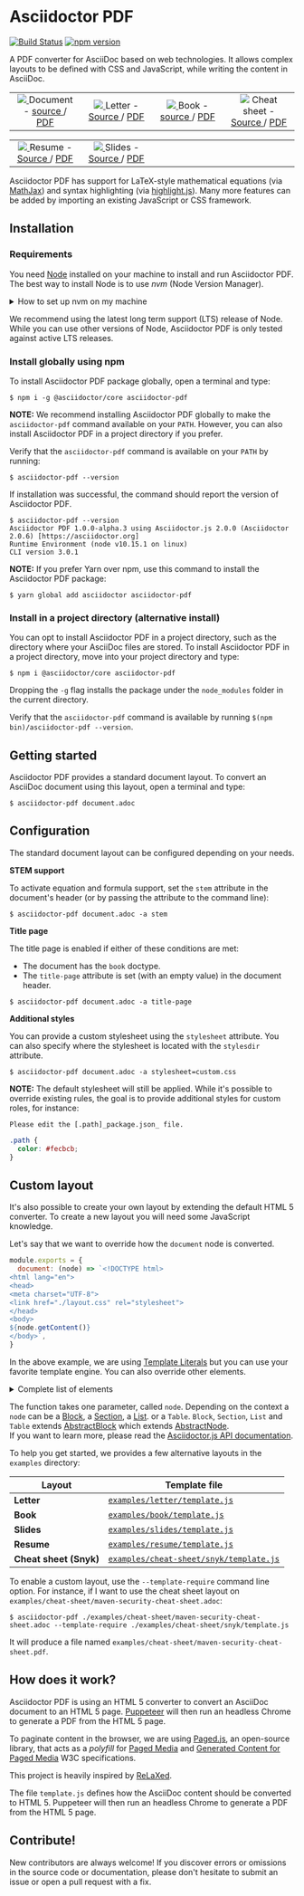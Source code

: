 # Asciidoctor PDF

[![Build Status](https://travis-ci.org/Mogztter/asciidoctor-pdf.js.svg?branch=master)](https://travis-ci.org/Mogztter/asciidoctor-pdf.js)
[![npm version](https://img.shields.io/npm/v/asciidoctor-pdf.svg)](https://www.npmjs.org/package/asciidoctor-pdf)

A PDF converter for AsciiDoc based on web technologies.
It allows complex layouts to be defined with CSS and JavaScript, while writing the content in AsciiDoc.

<table>
  <tr align="center">
    <td width="25%">
      <a href="https://github.com/Mogztter/asciidoctor-pdf.js/blob/master/examples/document/document.pdf">
        <img src="https://github.com/Mogztter/asciidoctor-pdf.js/raw/master/examples/document/document_screenshot.png" />
      </a>
      Document -
      <a href="https://github.com/Mogztter/asciidoctor-pdf.js/tree/master/examples/document/"> source </a> /
      <a href="https://github.com/Mogztter/asciidoctor-pdf.js/blob/master/examples/document/document.pdf"> PDF </a>
    </td>
    <td width="25%">
      <a href="https://github.com/Mogztter/asciidoctor-pdf.js/blob/master/examples/letter/letter.pdf">
        <img src="https://github.com/Mogztter/asciidoctor-pdf.js/raw/master/examples/letter/letter_screenshot.png" />
      </a>
      Letter -
      <a href="https://github.com/Mogztter/asciidoctor-pdf.js/tree/master/examples/letter/"> Source </a> /
      <a href="https://github.com/Mogztter/asciidoctor-pdf.js/blob/master/examples/letter/letter.pdf"> PDF </a>
    </td>
    <td width="25%">
      <a href="https://github.com/Mogztter/asciidoctor-pdf.js/blob/master/examples/book/book.pdf">
        <img src="https://github.com/Mogztter/asciidoctor-pdf.js/raw/master/examples/book/book_screenshot.png" />
      </a>
      Book -
      <a href="https://github.com/Mogztter/asciidoctor-pdf.js/tree/master/examples/book/"> source </a> /
      <a href="https://github.com/Mogztter/asciidoctor-pdf.js/blob/master/examples/book/book.pdf"> PDF </a>
    </td>
    <td width="25%">
      <a href="https://github.com/Mogztter/asciidoctor-pdf.js/blob/master/examples/cheat-sheet/maven-security-cheat-sheet.pdf">
      <img src="https://github.com/Mogztter/asciidoctor-pdf.js/raw/master/examples/cheat-sheet/maven-security-cheat-sheet_screenshot.png" /></a>
      Cheat sheet -
      <a href="https://github.com/Mogztter/asciidoctor-pdf.js/tree/master/examples/cheat-sheet/"> Source </a> /
      <a href="https://github.com/Mogztter/asciidoctor-pdf.js/blob/master/examples/cheat-sheet/maven-security-cheat-sheet.pdf"> PDF </a>
    </td>
  </tr>
</table>
<table>
  <tr align="center">
    <td width="25%">
      <a href="https://github.com/Mogztter/asciidoctor-pdf.js/blob/master/examples/resume/resume.pdf">
        <img src="https://github.com/Mogztter/asciidoctor-pdf.js/raw/master/examples/resume/resume_screenshot.png" />
      </a>
      Resume -
      <a href="https://github.com/Mogztter/asciidoctor-pdf.js/tree/master/examples/resume/"> Source </a> /
      <a href="https://github.com/Mogztter/asciidoctor-pdf.js/blob/master/examples/resume/resume.pdf"> PDF </a>
    </td>
    <td width="25%">
      <a href="https://github.com/Mogztter/asciidoctor-pdf.js/blob/master/examples/slides/ioslides/presentation.pdf">
        <img src="https://github.com/Mogztter/asciidoctor-pdf.js/raw/master/examples/slides/ioslides/presentation_screenshot.png" />
      </a>
      Slides -
      <a href="https://github.com/Mogztter/asciidoctor-pdf.js/tree/master/examples/slides/ioslides/"> Source </a> /
      <a href="https://github.com/Mogztter/asciidoctor-pdf.js/blob/master/examples/slides/ioslides/presentation.pdf"> PDF </a>
    </td>
    <td width="25%"></td>
    <td width="25%"></td>
  </tr>
</table>

Asciidoctor PDF has support for LaTeX-style mathematical equations (via [MathJax](https://www.mathjax.org/)) and syntax highlighting (via [highlight.js](https://highlightjs.org/)).
Many more features can be added by importing an existing JavaScript or CSS framework.

## Installation

### Requirements

You need [Node](https://nodejs.org) installed on your machine to install and run Asciidoctor PDF.
The best way to install Node is to use _nvm_ (Node Version Manager).

<details>
<summary>How to set up nvm on my machine</summary>
<br/>

**Install nvm and Node on Linux or macOS**

Follow these [installation instructions](https://github.com/nvm-sh/nvm#installation-and-update) to set up nvm on your machine. <br/>
Once you've installed nvm, open a new terminal and install the latest Node LTS release.

    $ nvm install --lts

The above command will install the latest LTS release of Node and automatically set it as your default alias.

**Install nvm and Node on Windows**

Follow these [installation instructions](https://github.com/coreybutler/nvm-windows#installation--upgrades) to set up nvm on your machine. <br/>
Once you've installed nvm, open an new, regular PowerShell terminal, and install Node using nvm.

    $ nvm install 12.13.0
    $ nvm use 12.13.0

The above commands will install Node v12.13.0 and enable it.
</details>

We recommend using the latest long term support (LTS) release of Node.
While you can use other versions of Node, Asciidoctor PDF is only tested against active LTS releases.

### Install globally using npm

To install Asciidoctor PDF package globally, open a terminal and type:

    $ npm i -g @asciidoctor/core asciidoctor-pdf

**NOTE:** We recommend installing Asciidoctor PDF globally to make the `asciidoctor-pdf` command available on your `PATH`.
However, you can also install Asciidoctor PDF in a project directory if you prefer.

Verify that the `asciidoctor-pdf` command is available on your `PATH` by running:

    $ asciidoctor-pdf --version

If installation was successful, the command should report the version of Asciidoctor PDF.

```console
$ asciidoctor-pdf --version
Asciidoctor PDF 1.0.0-alpha.3 using Asciidoctor.js 2.0.0 (Asciidoctor 2.0.6) [https://asciidoctor.org]
Runtime Environment (node v10.15.1 on linux)
CLI version 3.0.1
```

**NOTE:** If you prefer Yarn over npm, use this command to install the Asciidoctor PDF package:
```
$ yarn global add asciidoctor asciidoctor-pdf
```

### Install in a project directory (alternative install)

You can opt to install Asciidoctor PDF in a project directory, such as the directory where your AsciiDoc files are stored.
To install Asciidoctor PDF in a project directory, move into your project directory and type:

    $ npm i @asciidoctor/core asciidoctor-pdf

Dropping the `-g` flag installs the package under the `node_modules` folder in the current directory.

Verify that the `asciidoctor-pdf` command is available by running `$(npm bin)/asciidoctor-pdf --version`.

## Getting started

Asciidoctor PDF provides a standard document layout.
To convert an AsciiDoc document using this layout, open a terminal and type:  

    $ asciidoctor-pdf document.adoc

## Configuration

The standard document layout can be configured depending on your needs.

**STEM support**

To activate equation and formula support, set the `stem` attribute in the document's header (or by passing the attribute to the command line):

    $ asciidoctor-pdf document.adoc -a stem

**Title page**

The title page is enabled if either of these conditions are met:

- The document has the `book` doctype.
- The `title-page` attribute is set (with an empty value) in the document header.

```
$ asciidoctor-pdf document.adoc -a title-page
```

**Additional styles**

You can provide a custom stylesheet using the `stylesheet` attribute.
You can also specify where the stylesheet is located with the `stylesdir` attribute.

    $ asciidoctor-pdf document.adoc -a stylesheet=custom.css

**NOTE:** The default stylesheet will still be applied.
While it's possible to override existing rules, the goal is to provide additional styles for custom roles, for instance:

```adoc
Please edit the [.path]_package.json_ file.
```

```css
.path {
  color: #fecbcb;
}
```

## Custom layout

It's also possible to create your own layout by extending the default HTML 5 converter.
To create a new layout you will need some JavaScript knowledge.

Let's say that we want to override how the `document` node is converted.

```js
module.exports = {
  document: (node) => `<!DOCTYPE html>
<html lang="en">
<head>
<meta charset="UTF-8">
<link href="./layout.css" rel="stylesheet">
</head>
<body>
${node.getContent()}
</body>`,
}
```

In the above example, we are using [Template Literals](https://developer.mozilla.org/en-US/docs/Web/JavaScript/Reference/Template_literals) but you can use your favorite template engine.
You can also override other elements.

<details>
  <summary>Complete list of elements</summary>
  <ul>
    <li><code>document</code></li>
    <li><code>embedded</code></li>
    <li><code>outline</code></li>
    <li><code>section</code></li>
    <li><code>admonition</code></li>
    <li><code>audio</code></li>
    <li><code>colist</code></li>
    <li><code>dlist</code></li>
    <li><code>example</code></li>
    <li><code>floating-title</code></li>
    <li><code>image</code></li>
    <li><code>listing</code></li>
    <li><code>literal</code></li>
    <li><code>stem</code></li>
    <li><code>olist</code></li>
    <li><code>open</code></li>
    <li><code>page_break</code></li>
    <li><code>paragraph</code></li>
    <li><code>preamble</code></li>
    <li><code>quote</code></li>
    <li><code>thematic_break</code></li>
    <li><code>sidebar</code></li>
    <li><code>table</code></li>
    <li><code>toc</code></li>
    <li><code>ulist</code></li>
    <li><code>verse</code></li>
    <li><code>video</code></li>
    <li><code>inline_anchor</code></li>
    <li><code>inline_break</code></li>
    <li><code>inline_button</code></li>
    <li><code>inline_callout</code></li>
    <li><code>inline_footnote</code></li>
    <li><code>inline_image</code></li>
    <li><code>inline_indexterm</code></li>
    <li><code>inline_kbd</code></li>
    <li><code>inline_menu</code></li>
    <li><code>inline_quoted</code></li>
</ul>
</details>

The function takes one parameter, called `node`.
Depending on the context a `node` can be
a [Block](http://asciidoctor.github.io/asciidoctor.js/master/#block),
a [Section](http://asciidoctor.github.io/asciidoctor.js/master/#section),
a [List](http://asciidoctor.github.io/asciidoctor.js/master/#list).
or a `Table`. `Block`, `Section`, `List` and `Table` extends [AbstractBlock](http://asciidoctor.github.io/asciidoctor.js/master/#abstractblock) which extends [AbstractNode](http://asciidoctor.github.io/asciidoctor.js/master/#abstractnode).  
If you want to learn more, please read the [Asciidoctor.js API documentation](http://asciidoctor.github.io/asciidoctor.js/2.0.3/).

To help you get started, we provides a few alternative layouts in the `examples` directory:

| Layout                    | Template file                                                                     |
| ------------------------- |---------------------------------------------------------------------------------- |
| **Letter**                | [`examples/letter/template.js`](examples/letter/template.js)                      |
| **Book**                  | [`examples/book/template.js`](examples/book/template.js)                          |
| **Slides**                | [`examples/slides/template.js`](examples/slides/template.js)                      |
| **Resume**                | [`examples/resume/template.js`](examples/resume/template.js)                      |
| **Cheat sheet (Snyk)**    | [`examples/cheat-sheet/snyk/template.js`](examples/cheat-sheet/snyk/template.js)  |

To enable a custom layout, use the `--template-require` command line option.
For instance, if I want to use the cheat sheet layout on `examples/cheat-sheet/maven-security-cheat-sheet.adoc`:

    $ asciidoctor-pdf ./examples/cheat-sheet/maven-security-cheat-sheet.adoc --template-require ./examples/cheat-sheet/snyk/template.js

It will produce a file named `examples/cheat-sheet/maven-security-cheat-sheet.pdf`.

## How does it work?

Asciidoctor PDF is using an HTML 5 converter to convert an AsciiDoc document to an HTML 5 page.
[Puppeteer](https://github.com/GoogleChrome/puppeteer) will then run an headless Chrome to generate a PDF from the HTML 5 page.

To paginate content in the browser, we are using [Paged.js](https://www.pagedmedia.org/paged-js/),
an open-source library, that acts as a _polyfill_ for [Paged Media](https://www.w3.org/TR/css-page-3/) and [Generated Content for Paged Media](https://www.w3.org/TR/css-gcpm-3/) W3C specifications.

This project is heavily inspired by [ReLaXed](https://github.com/RelaxedJS/ReLaXed).

The file `template.js` defines how the AsciiDoc content should be converted to HTML 5.
Puppeteer will then run an headless Chrome to generate a PDF from the HTML 5 page.

## Contribute!

New contributors are always welcome!
If you discover errors or omissions in the source code or documentation, please don't hesitate to submit an issue or open a pull request with a fix.
